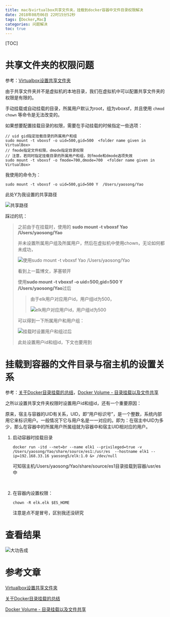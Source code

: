 ```yaml
---
title: mac与virtualbox共享文件夹，挂载到docker容器中文件目录权限解决
date: 2018年08月06日 22时15分52秒
tags: [Docker,Mac]
categories: 问题解决
toc: true
---
```


[TOC]


# 共享文件夹的权限问题

参考：[Virtualbox设置共享文件夹](http://yukai.space/2018/05/02/VirtualBox%E5%85%B1%E4%BA%AB%E6%96%87%E4%BB%B6%E5%A4%B9/)

由于共享文件夹并不是虚拟机的本地目录，我们在虚拟机中可以配置共享文件夹的权限是有限的。

手动挂载或自动挂载的目录，所属用户默认为root，组为vboxsf，并且使用 `chmod chown` 等命令是无法改变的。
<!--more-->

如果想要配置挂载目录的权限，需要在手动挂载的时候指定一些选项：

```shell
// uid gid指定挂载目录的所属用户和组
sudo mount -t vboxsf -o uid=500,gid=500  <folder name given in VirtualBox>
// fmode指定文件权限，dmode指定目录权限
// 注意，若同时指定挂载目录的所属用户和组，则fmode和dmode选项失效
sudo mount -t vboxsf -o fmode=700,dmode=700  <folder name given in VirtualBox>
```

我使用的命令为：

```shell
sudo mount -t vboxsf -o uid=500,gid=500 Y  /Users/yaosong/Yao
```

此处Y为我设置的共享路径

![共享路径](https://img.gangtieguo.cn/006tKfTcgy1g0ztnzxosnj310o09wgm5.jpg)





踩过的坑：

> 之前由于在挂载时，使用的 **sudo mount -t vboxsf  Yao  /Users/yaosong/Yao**
>
> 并未设置所属用户组及所属用户，然后在虚拟机中使用chown，无论如何都未成功，
>
> ![使用sudo mount -t vboxsf  Yao  /Users/yaosong/Yao](https://img.gangtieguo.cn/006tKfTcgy1g0zs97hho1j3130078gph.jpg)
>
> 看到上一篇博文，茅塞顿开
>
> 使用**sudo mount -t vboxsf -o uid=500,gid=500 Y  /Users/yaosong/Yao**过后
>
> > 由于elk用户对应用户id，用户组id为500，
> >
> > ![elk用户对应用户id，用户组id为500](https://img.gangtieguo.cn/006tKfTcgy1g0zsdwrv03j30ma0160st.jpg)
>
> 可以得到一下所属用户和用户组：
>
> ![挂载时设置用户和组过后](https://img.gangtieguo.cn/006tKfTcgy1g0zsbf3r1kj312u07odjp.jpg)
>
> 此处设置用户id和组id，下文也要用到
>
> 


# 挂载到容器的文件目录与宿主机的设置关系

   参考：[关于Docker目录挂载的总结](https://www.cnblogs.com/ivictor/p/4834864.html)，[Docker Volume - 目录挂载以及文件共享](https://kebingzao.com/2019/02/25/docker-volume/)

   之所以设置共享文件夹权限时设置用户id和组id，还有一个重要原因：

   ​	原来，宿主与容器的UID有关系，UID，即“用户标识号”，是一个整数，系统内部用它来标识用户。一般情况下它与用户名是一一对应的。即为：在宿主中UID为多少，那么在容器中的所属用户所属组就为容器中和宿主UID相对应的用户。

   1. 启动容器时挂载目录

      ```shell
      docker run -itd --net=br --name elk1 --privileged=true -v /Users/yaosong/Yao/share/source/es1:/usr/es  --hostname elk1 --ip=192.168.33.16 yaosong5/elk:1.0 &> /dev/null
      ```

      可知宿主机/Users/yaosong/Yao/share/source/es1目录挂载到容器/usr/es中

      ​

   2. 在容器内设置权限：

      ```shell
      chown -R elk.elk $ES_HOME
      ```

      注意是点不是冒号，区别我还没研究


# 查看结果

![大功告成](https://img.gangtieguo.cn/006tKfTcgy1g0ztcg8e6jj30w20eu0yg.jpg)



# 参考文章

[Virtualbox设置共享文件夹](http://yukai.space/2018/05/02/VirtualBox%E5%85%B1%E4%BA%AB%E6%96%87%E4%BB%B6%E5%A4%B9/)

[关于Docker目录挂载的总结](https://www.cnblogs.com/ivictor/p/4834864.html)

[Docker Volume - 目录挂载以及文件共享](https://kebingzao.com/2019/02/25/docker-volume/)